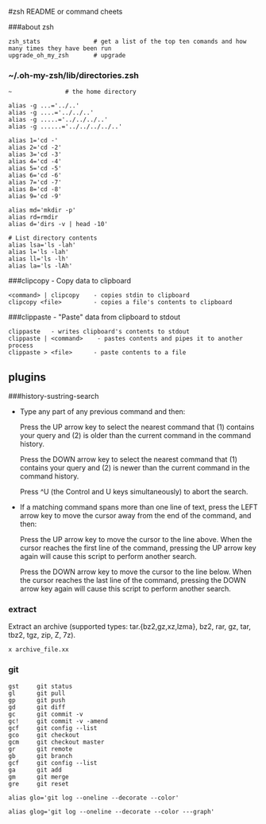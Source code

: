 #zsh README or command cheets

###about zsh
```
zsh_stats               # get a list of the top ten comands and how many times they have been run
upgrade_oh_my_zsh       # upgrade
```
### ~/.oh-my-zsh/lib/directories.zsh ###
```
~               # the home directory

alias -g ...='../..'
alias -g ....='../../..'
alias -g .....='../../../..'
alias -g ......='../../../../..'

alias 1='cd -'
alias 2='cd -2'
alias 3='cd -3'
alias 4='cd -4'
alias 5='cd -5'
alias 6='cd -6'
alias 7='cd -7'
alias 8='cd -8'
alias 9='cd -9'

alias md='mkdir -p'
alias rd=rmdir
alias d='dirs -v | head -10'

# List directory contents
alias lsa='ls -lah'
alias l='ls -lah'
alias ll='ls -lh'
alias la='ls -lAh'
```

###clipcopy - Copy data to clipboard

```
<command> | clipcopy    - copies stdin to clipboard
clipcopy <file>         - copies a file's contents to clipboard
```

###clippaste - "Paste" data from clipboard to stdout

```
clippaste   - writes clipboard's contents to stdout
clippaste | <command>    - pastes contents and pipes it to another process
clippaste > <file>      - paste contents to a file
```


## plugins ##
###history-sustring-search

- Type any part of any previous command and then:

    Press the UP arrow key to select the nearest command that (1) contains your query and (2) is older than the current command in the command history.

    Press the DOWN arrow key to select the nearest command that (1) contains your query and (2) is newer than the current command in the command history.

    Press ^U (the Control and U keys simultaneously) to abort the search.

- If a matching command spans more than one line of text, press the LEFT arrow key to move the cursor away from the end of the command, and then:

    Press the UP arrow key to move the cursor to the line above. When the cursor reaches the first line of the command, pressing the UP arrow key again will cause this script to perform another search.

    Press the DOWN arrow key to move the cursor to the line below. When the cursor reaches the last line of the command, pressing the DOWN arrow key again will cause this script to perform another search.


### extract ###
Extract an archive (supported types: tar.{bz2,gz,xz,lzma}, bz2, rar, gz, tar, tbz2, tgz, zip, Z, 7z).
```
x archive_file.xx
```

### git ###
```
gst     git status
gl      git pull
gp      git push
gd      git diff
gc      git commit -v
gc!     git commit -v -amend
gcf     git config --list
gco     git checkout
gcm     git checkout master
gr      git remote
gb      git branch
gcf     git config --list
ga      git add
gm      git merge
gre     git reset

alias glo='git log --oneline --decorate --color'

alias glog='git log --oneline --decorate --color ---graph'
```

